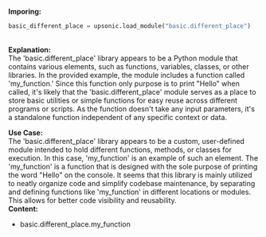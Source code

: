 <b class="custom_code_highlight_green">Imporing:</b><br>
```python
basic_different_place = upsonic.load_module("basic.different_place")
```
<br><b class="custom_code_highlight_green">Explanation:</b><br>The 'basic.different_place' library appears to be a Python module that contains various elements, such as functions, variables, classes, or other libraries. In the provided example, the module includes a function called 'my_function.' Since this function only purpose is to print "Hello" when called, it's likely that the 'basic.different_place' module serves as a place to store basic utilities or simple functions for easy reuse across different programs or scripts. As the function doesn't take any input parameters, it's a standalone function independent of any specific context or data.

<b class="custom_code_highlight_green">Use Case:</b><br>The 'basic.different_place' library appears to be a custom, user-defined module intended to hold different functions, methods, or classes for execution. In this case, 'my_function' is an example of such an element. The 'my_function' is a function that is designed with the sole purpose of printing the word "Hello" on the console. It seems that this library is mainly utilized to neatly organize code and simplify codebase maintenance, by separating and defining functions like 'my_function' in different locations or modules. This allows for better code visibility and reusability.
<br><b class="custom_code_highlight_green">Content:</b><br>
  - basic.different_place.my_function
